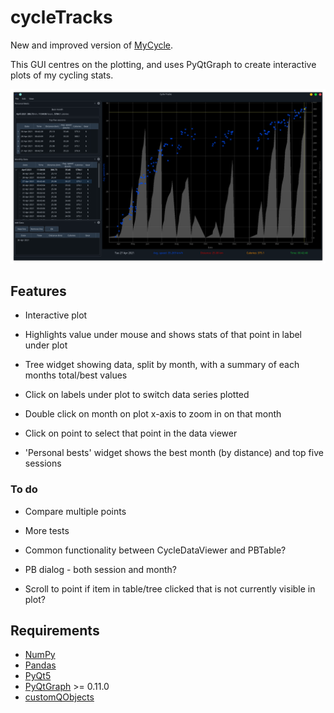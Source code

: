 # cycleTracks

New and improved version of [MyCycle](https://github.com/keziah55/MyCycle).

This GUI centres on the plotting, and uses PyQtGraph to create interactive
plots of my cycling stats.

![Cycle Tracks GUI](./screenshots/cycletracks.png)


## Features

- Interactive plot

- Highlights value under mouse and shows stats of that point in label under plot

- Tree widget showing data, split by month, with a summary of each months total/best values

- Click on labels under plot to switch data series plotted

- Double click on month on plot x-axis to zoom in on that month

- Click on point to select that point in the data viewer

- 'Personal bests' widget shows the best month (by distance) and top five sessions


### To do

- Compare multiple points

- More tests

- Common functionality between CycleDataViewer and PBTable?

- PB dialog - both session and month?

- Scroll to point if item in table/tree clicked that is not currently visible in plot?


## Requirements

- [NumPy](https://numpy.org/)
- [Pandas](https://pandas.pydata.org/)
- [PyQt5](https://pypi.org/project/PyQt5/)
- [PyQtGraph](https://pypi.org/project/pyqtgraph/) >= 0.11.0
- [customQObjects](https://github.com/keziah55/CustomPyQtObjects)
